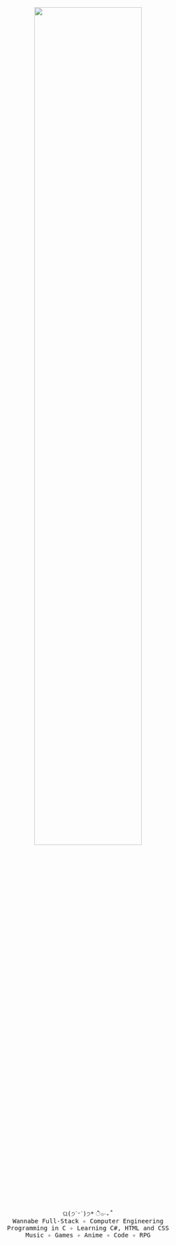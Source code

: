 <div align="center">
  <img src="https://readme-typing-svg.demolab.com?font=Inconsolata&weight=500&size=50&duration=3000&pause=300&color=FFC0CB&center=true&vCenter=true&multiline=true&repeat=true&random=false&width=1300&height=140&lines=Hello%2C+World!;I'm+Yasmim+Mendes+%E2%9C%A9" width="70%" />
  <br>
  <div align="center">
    <pre>
ଘ(੭ˊᵕˋ)੭* ੈ✩‧₊˚
Wannabe Full-Stack ✧ Computer Engineering
Programming in C ✧ Learning C#, HTML and CSS
Music ✧ Games ✧ Anime ✧ Code ✧ RPG</pre>
  </div>
  <div style="display: flex; justify-content: center; align-items: center; height: 100vh;">
    <img src="https://raw.githubusercontent.com/innng/innng/master/assets/kyubey.gif" height="40">
  </div>
</div>

### ✧ _Sobre mim_
Sou uma desenvolvedora apaixonada por tecnologia, atualmente cursando o 4º período de Engenharia da Computação na Universidade do Estado de Minas Gerais. Com experiência em C e conhecimentos básicos em HTML e CSS, estou expandindo minhas habilidades em C# e explorando o desenvolvimento de jogos e a criação de aplicações web!

⋆ [LinkedIn](https://www.linkedin.com/in/seu-perfil) <br>
⋆ [E-mail](mailto:seu-email@example.com) 

---

### ✧ _Tecnologias_
![C](https://img.shields.io/badge/c-%2300599C.svg?style=for-the-badge&logo=c&logoColor=white)
![C#](https://img.shields.io/badge/c%23-%23239120.svg?style=for-the-badge&logo=csharp&logoColor=white)
![HTML5](https://img.shields.io/badge/html5-%23E34F26.svg?style=for-the-badge&logo=html5&logoColor=white)
![CSS3](https://img.shields.io/badge/css3-%231572B6.svg?style=for-the-badge&logo=css3&logoColor=white) 

Tenho uma sólida experiência em C graças ao meu curso de Engenharia da Computação, onde desenvolvi habilidades fundamentais em programação e lógica. Para ampliar meus horizontes, estou aprendendo HTML5, CSS3, e C#, explorando o desenvolvimento web e as possibilidades da plataforma .NET.

Estou sempre em busca de novos desafios e oportunidades para crescer como desenvolvedora, com o objetivo de dominar ainda mais linguagens e tecnologias.

---

### ✧ _Objetivos_
Estou focada em expandir meu conhecimento em tecnologias de front-end e back-end. Busco oportunidades para colaborar em projetos desafiadores e inovadores que me permitam crescer como desenvolvedora e contribuir para soluções tecnológicas impactantes.

---

### ✧ _Contribuições_
Contribuições para melhorar códigos e adicionar novas funcionalidades são sempre bem-vindas. Se você tem sugestões ou deseja colaborar, por favor, abra um pull request ou entre em contato comigo. Estou aberta a feedbacks e pronta para colaborar em novos desafios e projetos!

<div align="center">
  <img src="https://readme-typing-svg.demolab.com?font=Inconsolata&weight=500&size=50&duration=4000&pause=300&color=FFC0CB&center=true&vCenter=true&multiline=true&repeat=true&random=false&width=1300&height=140&lines=☆+✮+★" width="70%" />
<div/>
